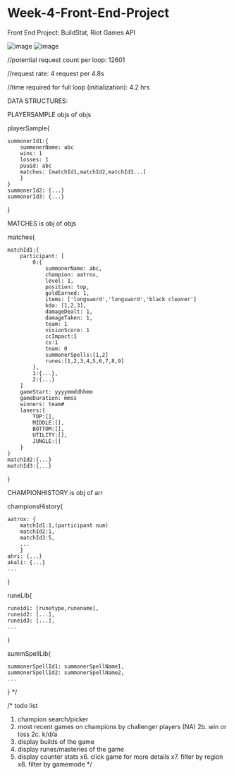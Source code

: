 # Week-4-Front-End-Project
Front End Project: BuildStat, Riot Games API

![image](https://github.com/lukep258/Week-4-Front-End-Project/assets/143543147/dae558ef-0ff7-488f-946d-778f7197740a)
![image](https://github.com/lukep258/Week-4-Front-End-Project/assets/143543147/988185f5-725f-4a65-95f5-cb03c1a0bfc3)


//potential request count per loop: 12601

//request rate: 4 request per 4.8s

//time required for full loop (initialization): 4.2 hrs




DATA STRUCTURES:


PLAYERSAMPLE objs of objs

playerSample{

    summonerId1:{
        summonerName: abc
        wins: 1
        losses: 1
        puuid: abc
        matches: [matchId1,matchId2,matchId3...] 
        }
    }
    summonerId2: {...}
    summonerId3: {...}
}


MATCHES is obj of objs

matches{

    matchId1:{
        participant: [
            0:{
                summonerName: abc,
                champion: aatrox,
                level: 1,
                position: top,
                goldEarned: 1,
                items: ['longsword','longsword','black cleaver']
                kda: [1,2,3],
                damageDealt: 1,
                damageTaken: 1,
                team: 1
                visionScore: 1
                ccImpact:1
                cs:1
                team: 0
                summonerSpells:[1,2]
                runes:[1,2,3,4,5,6,7,8,9]
            },
            1:{...},
            2:{...}
        ]
        gameStart: yyyymmddhhmm
        gameDuration: mmss
        winners: team#
        laners:{
            TOP:[],
            MIDDLE:[],
            BOTTOM:[],
            UTILITY:[],
            JUNGLE:[]
        }
    }
    matchId2:{...}
    matchId3:{...}
}


CHAMPIONHISTORY is obj of arr

championsHistory{

    aatrox: {
        matchId1:1,(participant num)
        matchId2:1,
        matchId3:5,
        ...
        }
    ahri: {...}
    akali: {...}
    ...
}

runeLib{

    runeid1: [runetype,runename],
    runeid2: [...],
    runeid3: [...],
    ...
}

summSpellLib{

    summonerSpellId1: summonerSpellName1,
    summonerSpellId2: summonerSpellName2,
    ...
}
*/





/*
todo list
1. champion search/picker
2. most recent games on champions by challenger players (NA)
2b. win or loss
2c. k/d/a
3. display builds of the game
4. display runes/masteries of the game
5. display counter stats
x6. click game for more details
x7. filter by region
x8. filter by gamemode
*/
